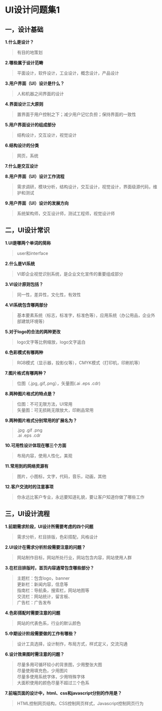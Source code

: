 # UI设计问题集1
## 一，设计基础
**1.什么是设计？**
>有目的地策划

**2.哪些属于设计范畴**
>平面设计，软件设计，工业设计，概念设计，产品设计

**3.用户界面（UI）设计是什么？**
>人和机器之间界面的设计

**4.界面设计三大原则**
>置界面于用户控制之下；减少用户记忆负担；保持界面的一致性

**5.用户界面设计的组成部分**
>结构设计，交互设计，视觉设计

**6.结构设计的分类**
>网页，系统

**7.什么是交互设计**
>

**8.用户界面（UI）设计工作流程**
>需求调研，模块分析，结构设计，交互设计，视觉设计，界面级源代码，维护和测试

**9.用户界面（UI）设计的发展方向**
>系统架构师，交互设计师，测试工程师，视觉设计师

## 二，UI设计常识
**1.UI是哪两个单词的简称**
>user和interface

**2.什么是VI系统**
>VI即企业视觉识别系统，是企业文化宣传的重要组成部分

**3.VI设计原则包括？**
>同一性，差异性，文化性，有效性

**4.VI系统包含哪两部分**
>基本要素系统（标志，标准字，标准色等），应用系统（办公用品，企业外部建筑环境等）

**5.对于logo的合法的两种更改**
>logo文字等比例缩放，logo文字返白

**6.色彩模式有哪两种**
>RGB模式（显示器，投影仪等），CMYK模式（打印机，印刷机等）

**7.图片格式有哪两种？**
>位图（.jpg,.gif,.png），矢量图(.ai .eps .cdr)

**8.两种图片格式的特点是？**
>位图：不可无限方法，UI常用  
矢量图：可无损耗无限放大，印刷品常用

**9.两种图片格式分别常用的扩展名为？**
>.jpg .gif .png  
.ai .eps .cdr

**10.可用性设计体现在哪三个方面**
>布局内容，使用人性化，美观

**11.常用到的网络资源有**
>图片，小图标，文字，代码，音乐，动画，其他

**12.客户交流时的注意事项**
>你永远比客户专业，永远要知道礼貌，要让客户知道你做了哪些工作

## 三，UI设计流程
**1.前期需求阶段，UI设计所需要考虑的四个问题**
>需求分析，栏目排版，色彩搭配，风格设计

**2.UI设计在需求分析阶段需要注意的问题？**
>网站制作目标，网站所处行业，网站包含内容，网站使用人群

**3.在栏目排版时，首页内容通常包含哪些部分？**
>主题栏：包含logo，banner  
更新栏：新闻内容，信息等  
指南栏：导航条，搜索栏，网站地图等  
交流栏：网站统计，留言板、  
广告栏：广告发布

**4.色彩搭配时需要注意的问题**
>网站的代表色系，行业的默认颜色

**5.中期设计阶段需要做的工作有哪些？**
>设计工具选择，设计制作，布局方式，样式定义，交流沟通

**6.设计效果图时需注意的问题？**
>尽量多用可循环较小的背景图，少用整张大图  
尽量使用填充色，少用图片  
尽量多使用系统字体，少用特殊字体  
大面积使用的颜色尽量不超过三个色系

**7.前端页面的设计中，html、css和javascript分别的作用是？**
>HTML控制网页结构，CSS控制网页样式，Javascript控制网页行为
